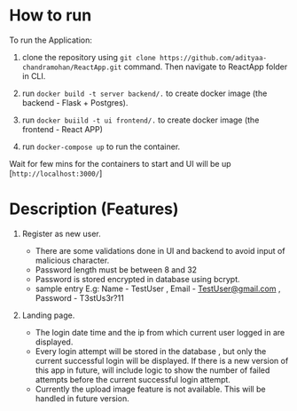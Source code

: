 # How to run

To run the Application:
1. clone the repository using `git clone https://github.com/adityaa-chandramohan/ReactApp.git` command. Then navigate to ReactApp folder in CLI.

2. run `docker build -t server backend/.`  to create docker image (the backend - Flask + Postgres).

3. run `docker buiild -t ui frontend/.`    to create docker image (the frontend - React APP)

4. run `docker-compose up` to run the container. 

Wait for few mins for the containers to start and UI will be up [`http://localhost:3000/`]

# Description (Features)

1. Register as new user.
   - There are some validations done in UI and backend to avoid input of malicious character. 
   - Password length must be between 8 and 32
   - Password is stored encrypted in database using bcrypt.
   - sample entry E.g: Name - TestUser , Email - TestUser@gmail.com , Password - T3stUs3r?11

2. Landing page. 
   - The login date time and the ip from which current user logged in are displayed.
   - Every login attempt will be stored in the database , but only the current successful login will be displayed. If there is a           new version of this app in future, will include logic to show the number of failed attempts before the current successful login attempt.
   - Currently the upload image feature is not available. This will be handled in future version.
      

